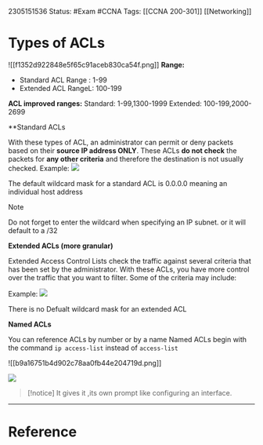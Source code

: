 2305151536
	Status: #Exam #CCNA
		Tags: [[CCNA 200-301]] [[Networking]]

# Types of ACLs


![[f1352d922848e5f65c91aceb830ca54f.png]]
**Range:**
- Standard ACL Range : 1-99
- Extended ACL RangeL: 100-199

**ACL improved ranges:**
Standard: 1-99,1300-1999
Extended: 100-199,2000-2699

**Standard ACLs  

With these types of ACL, an administrator can permit or deny packets based on their **source IP address ONLY**. 
These ACLs **do not check** the packets for **any other criteria** and therefore the destination is not usually checked.
Example:
<img src = 'https://i.gyazo.com/9151f2aa775796cf31f1c6f9dc47f2ba.png'>

The default wildcard mask for a standard ACL is 0.0.0.0 meaning an individual host address

>[!note]
>Do not forget to enter the wildcard when specifying an IP subnet. or it will default to a /32



**Extended ACLs  (more granular)**

Extended Access Control Lists check the traffic against several criteria that has been set by the administrator. With these ACLs, you have more control over the traffic that you want to filter. Some of the criteria may include:


Example:
<img src = 'https://i.gyazo.com/b5ac72e4eb9fe8a2165dd706ee7fe7c4.png'>

There is no Defualt wildcard mask for an extended ACL



**Named ACLs**

You can reference ACLs by number or by a name
Named ACLs begin with the command `ip access-list` instead of `access-list`

![[b9a16751b4d902c78aa0fb44e204719d.png]]

<img src = 'https://i.gyazo.com/b6b7c6842ea55930815475116dde6381.png'>


>[!notice] 
>It gives it ,its own prompt like configuring an interface.
>

---
# Reference